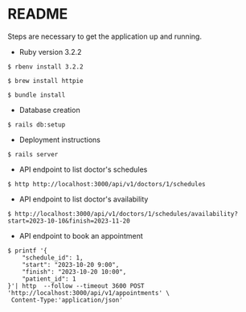 # README

Steps are necessary to get the application up and running.


* Ruby version 3.2.2

`$ rbenv install 3.2.2`

`$ brew install httpie`

`$ bundle install`

* Database creation

`$ rails db:setup`

* Deployment instructions

`$ rails server`

* API endpoint to list doctor's schedules

`$ http http://localhost:3000/api/v1/doctors/1/schedules`

* API endpoint to list doctor's availability

`$ http://localhost:3000/api/v1/doctors/1/schedules/availability?start=2023-10-10&finish=2023-11-20`

* API endpoint to book an appointment

```
$ printf '{
    "schedule_id": 1,
    "start": "2023-10-20 9:00",
    "finish": "2023-10-20 10:00",
    "patient_id": 1
}'| http  --follow --timeout 3600 POST 'http://localhost:3000/api/v1/appointments' \
 Content-Type:'application/json'
```
